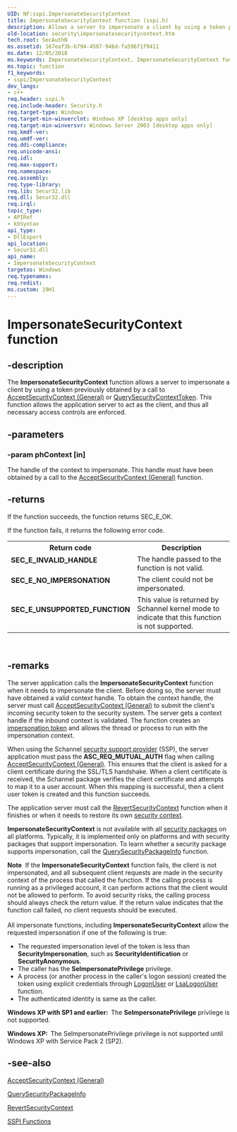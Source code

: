 ```yaml
---
UID: NF:sspi.ImpersonateSecurityContext
title: ImpersonateSecurityContext function (sspi.h)
description: Allows a server to impersonate a client by using a token previously obtained by a call to AcceptSecurityContext (General) or QuerySecurityContextToken.
old-location: security\impersonatesecuritycontext.htm
tech.root: SecAuthN
ms.assetid: 167eaf3b-b794-4587-946d-fa596f1f9411
ms.date: 12/05/2018
ms.keywords: ImpersonateSecurityContext, ImpersonateSecurityContext function [Security], _ssp_impersonatesecuritycontext, security.impersonatesecuritycontext, sspi/ImpersonateSecurityContext
ms.topic: function
f1_keywords:
- sspi/ImpersonateSecurityContext
dev_langs:
- c++
req.header: sspi.h
req.include-header: Security.h
req.target-type: Windows
req.target-min-winverclnt: Windows XP [desktop apps only]
req.target-min-winversvr: Windows Server 2003 [desktop apps only]
req.kmdf-ver: 
req.umdf-ver: 
req.ddi-compliance: 
req.unicode-ansi: 
req.idl: 
req.max-support: 
req.namespace: 
req.assembly: 
req.type-library: 
req.lib: Secur32.lib
req.dll: Secur32.dll
req.irql: 
topic_type:
- APIRef
- kbSyntax
api_type:
- DllExport
api_location:
- Secur32.dll
api_name:
- ImpersonateSecurityContext
targetos: Windows
req.typenames: 
req.redist: 
ms.custom: 19H1
---
```


# ImpersonateSecurityContext function


## -description


The <b>ImpersonateSecurityContext</b> function allows a server to impersonate a client by using a token previously obtained by a call to <a href="https://docs.microsoft.com/windows/desktop/api/sspi/nf-sspi-acceptsecuritycontext">AcceptSecurityContext (General)</a> or <a href="https://docs.microsoft.com/windows/desktop/api/sspi/nf-sspi-querysecuritycontexttoken">QuerySecurityContextToken</a>. This function allows the application server to act as the client, and thus all necessary access controls are enforced.


## -parameters




### -param phContext [in]

The handle of the context to impersonate. This handle must have been obtained by a call to the 
<a href="https://docs.microsoft.com/windows/desktop/api/sspi/nf-sspi-acceptsecuritycontext">AcceptSecurityContext (General)</a> function.


## -returns



If the function succeeds, the function returns SEC_E_OK.

If the function fails, it returns the following error code.

<table>
<tr>
<th>Return code</th>
<th>Description</th>
</tr>
<tr>
<td width="40%">
<dl>
<dt><b>SEC_E_INVALID_HANDLE</b></dt>
</dl>
</td>
<td width="60%">
The handle passed to the function is not valid.

</td>
</tr>
<tr>
<td width="40%">
<dl>
<dt><b>SEC_E_NO_IMPERSONATION</b></dt>
</dl>
</td>
<td width="60%">
The client could not be impersonated.

</td>
</tr>
<tr>
<td width="40%">
<dl>
<dt><b>SEC_E_UNSUPPORTED_FUNCTION</b></dt>
</dl>
</td>
<td width="60%">
This value is returned by Schannel kernel mode to indicate that this function is not supported.

</td>
</tr>
</table>
 




## -remarks



The server application calls the <b>ImpersonateSecurityContext</b> function when it needs to impersonate the client. Before doing so, the server must have obtained a valid context handle. To obtain the context handle, the server must call 
<a href="https://docs.microsoft.com/windows/desktop/api/sspi/nf-sspi-acceptsecuritycontext">AcceptSecurityContext (General)</a> to submit the client's incoming security token to the security system. The server gets a context handle if the inbound context is validated. The function creates an <a href="https://docs.microsoft.com/windows/desktop/SecGloss/i-gly">impersonation token</a> and allows the thread or process to run with the impersonation context.

When using the Schannel <a href="https://docs.microsoft.com/windows/desktop/SecGloss/s-gly">security support provider</a> (SSP), the server application must pass the <b>ASC_REQ_MUTUAL_AUTH</b> flag when calling <a href="https://docs.microsoft.com/windows/desktop/api/sspi/nf-sspi-acceptsecuritycontext">AcceptSecurityContext (General)</a>. This ensures that the client is asked for a client certificate during the SSL/TLS handshake. When a client certificate is received, the Schannel package verifies the client certificate and attempts to map it to a user account. When this mapping is successful, then a client user token is created and this function succeeds.

The application server must call the 
<a href="https://docs.microsoft.com/windows/desktop/api/sspi/nf-sspi-revertsecuritycontext">RevertSecurityContext</a> function when it finishes or when it needs to restore its own <a href="https://docs.microsoft.com/windows/desktop/SecGloss/s-gly">security context</a>.

<b>ImpersonateSecurityContext</b> is not available with all <a href="https://docs.microsoft.com/windows/desktop/SecGloss/s-gly">security packages</a> on all platforms. Typically, it is implemented only on platforms and with security packages that support impersonation. To learn whether a security package supports impersonation, call the 
<a href="https://docs.microsoft.com/windows/desktop/api/sspi/nf-sspi-querysecuritypackageinfoa">QuerySecurityPackageInfo</a> function.

<div class="alert"><b>Note</b>  If the <b>ImpersonateSecurityContext</b> function fails, the client is not impersonated, and all subsequent client requests are made in the security context of the process that called the function. If the calling process is running as a privileged account, it can perform actions that the client would not be allowed to perform. To avoid security risks, the calling process should always check the return value. If the return value indicates that the function call failed, no client requests should be executed.</div>
<div> </div>
All impersonate functions, including <b>ImpersonateSecurityContext</b> allow the requested impersonation if one of the following is true: 



<ul>
<li>The requested impersonation level of the token is less than <b>SecurityImpersonation</b>, such as <b>SecurityIdentification</b> or <b>SecurityAnonymous</b>.</li>
<li>The caller has the <b>SeImpersonatePrivilege</b> privilege.</li>
<li>A process (or another process in the caller's logon session) created the token using explicit credentials through <a href="https://docs.microsoft.com/windows/desktop/api/winbase/nf-winbase-logonusera">LogonUser</a> or <a href="https://docs.microsoft.com/windows/desktop/api/ntsecapi/nf-ntsecapi-lsalogonuser">LsaLogonUser</a> function.</li>
<li>The authenticated identity is same as the caller.</li>
</ul>
<b>Windows XP with SP1 and earlier:  </b>The <b>SeImpersonatePrivilege</b> privilege is not supported.

<b>Windows XP:  </b>The SeImpersonatePrivilege privilege is not supported until Windows XP with Service Pack 2 (SP2).




## -see-also




<a href="https://docs.microsoft.com/windows/desktop/api/sspi/nf-sspi-acceptsecuritycontext">AcceptSecurityContext (General)</a>



<a href="https://docs.microsoft.com/windows/desktop/api/sspi/nf-sspi-querysecuritypackageinfoa">QuerySecurityPackageInfo</a>



<a href="https://docs.microsoft.com/windows/desktop/api/sspi/nf-sspi-revertsecuritycontext">RevertSecurityContext</a>



<a href="https://docs.microsoft.com/windows/desktop/SecAuthN/authentication-functions">SSPI Functions</a>
 

 

